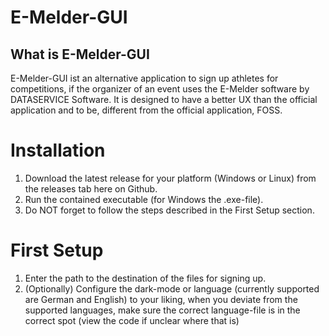 # E-Melder-GUI
## What is E-Melder-GUI
E-Melder-GUI ist an alternative application to sign up athletes for competitions, if the organizer of an event uses the E-Melder software by DATASERVICE Software.
It is designed to have a better UX than the official application and to be, different from the official application, FOSS.

# Installation
1. Download the latest release for your platform (Windows or Linux) from the releases tab here on Github.
2. Run the contained executable (for Windows the .exe-file).
3. Do NOT forget to follow the steps described in the First Setup section.

# First Setup
1. Enter the path to the destination of the files for signing up.
2. (Optionally) Configure the dark-mode or language (currently supported are German and English) to your liking, when you deviate from the supported languages, make sure the correct language-file is in the correct spot (view the code if unclear where that is)
